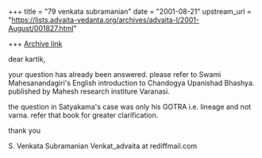+++
title = "79 venkata subramanian"
date = "2001-08-21"
upstream_url = "https://lists.advaita-vedanta.org/archives/advaita-l/2001-August/001827.html"

+++
[Archive link](https://lists.advaita-vedanta.org/archives/advaita-l/2001-August/001827.html)

dear kartik,

  your question has already been answered.  please refer to Swami Mahesanandagiri's  English introduction to Chandogya Upanishad Bhashya.  published by Mahesh research institure Varanasi.

  the question in Satyakama's case was only his GOTRA i.e. lineage and not varna.     refer that book for greater clarification.    

  thank you   

S. Venkata Subramanian
Venkat_advaita at rediffmail.com


